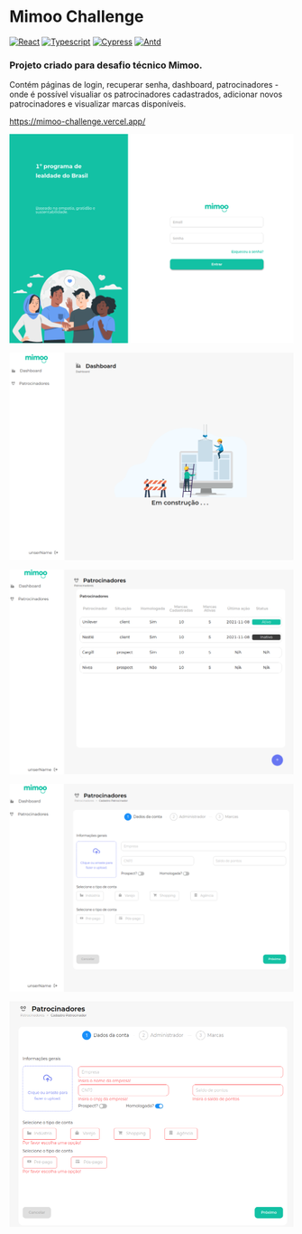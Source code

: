 # Mimoo Challenge

[![React](https://img.shields.io/badge/React-20232A?style=for-the-badge&logo=react&logoColor=61DAFB)](https://pt-br.reactjs.org/) [![Typescript](https://img.shields.io/badge/TypeScript-007ACC?style=for-the-badge&logo=typescript&logoColor=white)](https://www.typescriptlang.org/)
[![Cypress](https://img.shields.io/badge/Cypress-17202C?style=for-the-badge&logo=cypress&logoColor=white)](https://www.cypress.io/)
[![Antd](https://img.shields.io/badge/Ant%20Design-1890FF?style=for-the-badge&logo=antdesign&logoColor=white)](https://ant.design/)

### Projeto criado para desafio técnico Mimoo.

Contém páginas de login, recuperar senha, dashboard, patrocinadores - onde é possível visualiar os patrocinadores cadastrados, adicionar novos patrocinadores e visualizar marcas disponíveis.

https://mimoo-challenge.vercel.app/

[![Pg-Login](https://raw.githubusercontent.com/monicadasilva/mimoo-challenge/main/src/assets/readme-img/01.png)]()

[![Pg-dash](https://raw.githubusercontent.com/monicadasilva/mimoo-challenge/main/src/assets/readme-img/03.png)]()

[![Pg-sponsor](https://raw.githubusercontent.com/monicadasilva/mimoo-challenge/main/src/assets/readme-img/04.png)]()

[![Pg-sponsor](https://raw.githubusercontent.com/monicadasilva/mimoo-challenge/main/src/assets/readme-img/05.png)]()

[![Pg-sponsor](https://raw.githubusercontent.com/monicadasilva/mimoo-challenge/main/src/assets/readme-img/11.png)]()
